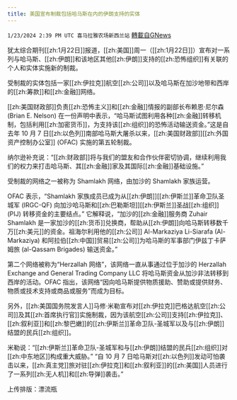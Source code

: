 ```yaml
---
title: 美国宣布制裁包括哈马斯在内的伊朗支持的实体
---
```

`1/23/2024 2:39 PM UTC 喜马拉雅农场新西兰站` [轉載自GNews](https://gnews.org/articles/2246026)

犹太综合期刊[[zh:1月22日]]报道，[[zh:美国]]周一（[[zh:1月22日]]）宣布对一系列与哈马斯、[[zh:伊朗]]和该地区其他[[zh:伊朗]]支持的[[zh:恐怖组织]]有关联的个人和实体实施新的制裁。

受制裁的实体包括一家[[zh:伊拉克]]航空[[zh:公司]]以及哈马斯在加沙地带和西岸的[[zh:筹款]]和[[zh:金融]]网络。

[[zh:美国财政部]]负责[[zh:恐怖主义]]和[[zh:金融]]情报的副部长布赖恩·尼尔森 (Brian E. Nelson) 在一份声明中表示，“哈马斯试图利用各种[[zh:金融]]转移机制，包括利用[[zh:加密货币]]，为支持该[[zh:组织]]的恐怖活动输送资金。”这是自去年 10 月 7 日[[zh:以色列]]南部哈马斯大屠杀以来，[[zh:美国财政部]][[zh:外国资产控制办公室]] (OFAC) 实施的第五轮制裁。

纳尔逊补充说：“[[zh:财政部]]将与我们的盟友和合作伙伴密切协调，继续利用我们的权力来打击哈马斯、其[[zh:金融]]家及其国际[[zh:金融]]基础设施。”

受制裁的网络之一被称为 Shamlakh 网络，由加沙的 Shamlakh 家族运营。

OFAC 表示，“Shamlakh 家族成员已成为从[[zh:伊朗]][[zh:伊斯兰]]革命卫队圣城军 (IRGC-QF) 向加沙哈马斯和[[zh:巴勒斯坦]][[zh:伊斯兰]]圣战[[zh:组织]] (PIJ) 转移资金的主要结点。” 它解释说，“加沙的[[zh:金融]]服务商 Zuhair Shamlakh 是一家加沙的[[zh:货币]]兑换商，帮助从[[zh:伊朗]]向哈马斯转移数千万[[zh:美元]]的资金。祖海尔利用他的[[zh:公司]] Al-Markaziya Li-Siarafa (Al-Markaziya) 和阿拉伯[[zh:中国]]贸易[[zh:公司]]为哈马斯的军事部门伊兹丁卡萨姆旅 (al-Qassam Brigades) 输送资金。”

第二个网络被称为“Herzallah 网络”，该网络一直从事通过位于加沙的 Herzallah Exchange and General Trading Company LLC 将哈马斯资金从加沙非法转移到西岸的活动。OFAC 指出，该网络“因向哈马斯提供物质援助、赞助或提供财务、物质或技术支持或商品或服务”而成为目标。

另外，[[zh:美国国务院发言人]]马修·米勒宣布对[[zh:伊拉克]]巴格达航空[[zh:公司]]及其[[zh:首席执行官]]实施制裁，因为该航空[[zh:公司]]支持[[zh:伊拉克]]、[[zh:叙利亚]]和[[zh:黎巴嫩]]的[[zh:伊斯兰]]革命卫队\-圣城军以及与[[zh:伊朗]]结盟的民兵[[zh:组织]]。

米勒说：“[[zh:伊斯兰]]革命卫队\-圣城军和与[[zh:伊朗]]结盟的民兵[[zh:组织]]对[[zh:中东地区]]构成重大威胁。” “自 10 月 7 日哈马斯对[[zh:以色列]]发动可怕袭击以来，[[zh:真主党]]旅对驻[[zh:伊拉克]]和[[zh:叙利亚]]的[[zh:美国]]人员进行了一系列[[zh:无人机]]和[[zh:导弹]]袭击。”

上传排版：漂流瓶
